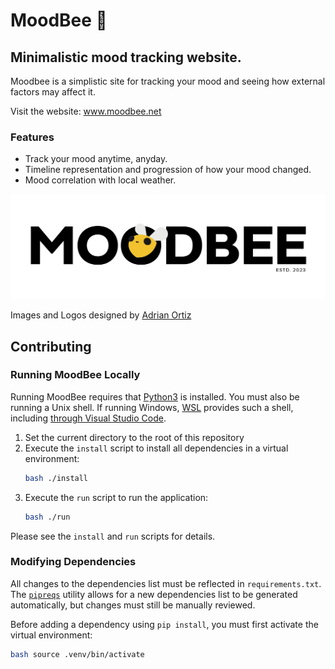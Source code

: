# MoodBee 🐝

## Minimalistic mood tracking website. 

Moodbee is a simplistic site for tracking your mood and seeing how external factors may affect it.

Visit the website: www.moodbee.net

### Features
* Track your mood anytime, anyday.
* Timeline representation and progression of how your mood changed.
* Mood correlation with local weather.


![moodbee](/static/Moodbee_Logo_2-02.png)

Images and Logos designed by [Adrian Ortiz](https://www.linkedin.com/in/adrian-ortiz-a00a75235/)

## Contributing
### Running MoodBee Locally
Running MoodBee requires that [Python3](https://www.python.org/downloads/) is installed.
You must also be running a Unix shell.
If running Windows, [WSL](https://learn.microsoft.com/en-us/windows/wsl/install) provides such a shell, including [through Visual Studio Code](https://code.visualstudio.com/docs/remote/wsl).

1. Set the current directory to the root of this repository
2. Execute the `install` script to install all dependencies in a virtual environment:
    ```bash
    bash ./install
    ```
3. Execute the `run` script to run the application:
    ```bash
    bash ./run
    ```
Please see the `install` and `run` scripts for details.

### Modifying Dependencies
All changes to the dependencies list must be reflected in `requirements.txt`.
The [`pipreqs`](https://pypi.org/project/pipreqs/) utility allows for a new dependencies list to be generated automatically, but changes must still be manually reviewed.

Before adding a dependency using `pip install`, you must first activate the virtual environment:
```bash
bash source .venv/bin/activate
```
